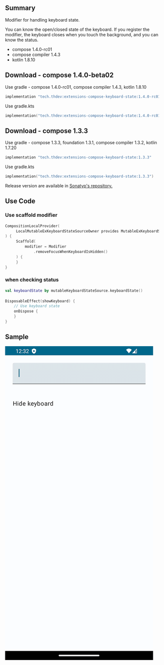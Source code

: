 ## Summary

Modifier for handling keyboard state.

You can know the open/closed state of the keyboard.
If you register the modifier, the keyboard closes when you touch the background, and you can know the status.

- compose 1.4.0-rc01
- compose compiler 1.4.3
- kotlin 1.8.10

## Download - compose 1.4.0-beta02

Use gradle - compose 1.4.0-rc01, compose compiler 1.4.3, kotlin 1.8.10

```groovy
implementation "tech.thdev:extensions-compose-keyboard-state:1.4.0-rc01"
```

Use gradle.kts

```kotlin
implementation("tech.thdev:extensions-compose-keyboard-state:1.4.0-rc01")
```

## Download - compose 1.3.3

Use gradle - compose 1.3.3, foundation 1.3.1, compose compiler 1.3.2, kotlin 1.7.20

```groovy
implementation "tech.thdev:extensions-compose-keyboard-state:1.3.3"
```

Use gradle.kts

```kotlin
implementation("tech.thdev:extensions-compose-keyboard-state:1.3.3")
```

Release version are available in [Sonatyp's repository.](https://search.maven.org/search?q=tech.thdev)

## Use Code

### Use scaffold modifier

```kotlin
CompositionLocalProvider(
     LocalMutableExKeyboardStateSourceOwner provides MutableExKeyboardStateSource()
) {
     Scaffold(
         modifier = Modifier
             .removeFocusWhenKeyboardIsHidden()
     ) {
     }
}
```
 
### when checking status

```kotlin
val keyboardState by mutableKeyboardStateSource.keyboardState()

DisposableEffect(showKeyboard) {
    // Use keyboard state
    onDispose {
    }
}
```

## Sample

![image](images/sample.gif)

